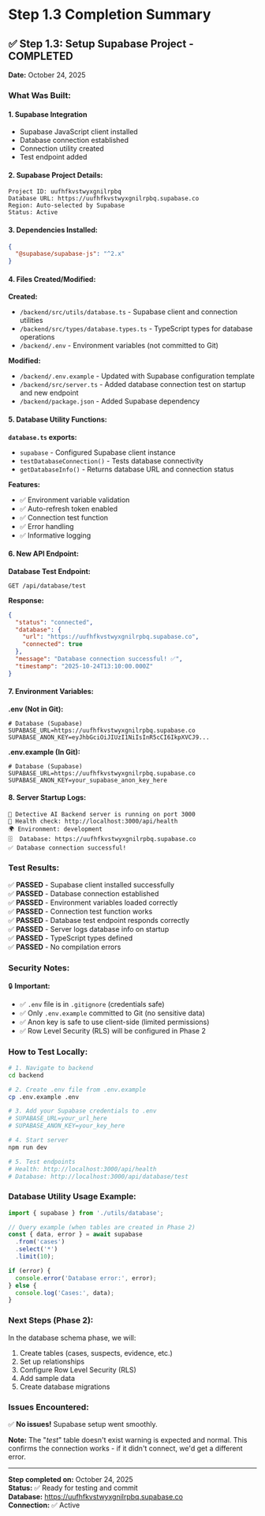 # Step 1.3 Completion Summary

## ✅ Step 1.3: Setup Supabase Project - COMPLETED

**Date:** October 24, 2025

### What Was Built:

#### 1. **Supabase Integration**
   - Supabase JavaScript client installed
   - Database connection established
   - Connection utility created
   - Test endpoint added

#### 2. **Supabase Project Details:**
   ```
   Project ID: uufhfkvstwyxgnilrpbq
   Database URL: https://uufhfkvstwyxgnilrpbq.supabase.co
   Region: Auto-selected by Supabase
   Status: Active
   ```

#### 3. **Dependencies Installed:**
   ```json
   {
     "@supabase/supabase-js": "^2.x"
   }
   ```

#### 4. **Files Created/Modified:**

**Created:**
- `/backend/src/utils/database.ts` - Supabase client and connection utilities
- `/backend/src/types/database.types.ts` - TypeScript types for database operations
- `/backend/.env` - Environment variables (not committed to Git)

**Modified:**
- `/backend/.env.example` - Updated with Supabase configuration template
- `/backend/src/server.ts` - Added database connection test on startup and new endpoint
- `/backend/package.json` - Added Supabase dependency

#### 5. **Database Utility Functions:**

**`database.ts` exports:**
- `supabase` - Configured Supabase client instance
- `testDatabaseConnection()` - Tests database connectivity
- `getDatabaseInfo()` - Returns database URL and connection status

**Features:**
- ✅ Environment variable validation
- ✅ Auto-refresh token enabled
- ✅ Connection test function
- ✅ Error handling
- ✅ Informative logging

#### 6. **New API Endpoint:**

**Database Test Endpoint:**
```
GET /api/database/test
```

**Response:**
```json
{
  "status": "connected",
  "database": {
    "url": "https://uufhfkvstwyxgnilrpbq.supabase.co",
    "connected": true
  },
  "message": "Database connection successful! ✅",
  "timestamp": "2025-10-24T13:10:00.000Z"
}
```

#### 7. **Environment Variables:**

**.env (Not in Git):**
```env
# Database (Supabase)
SUPABASE_URL=https://uufhfkvstwyxgnilrpbq.supabase.co
SUPABASE_ANON_KEY=eyJhbGciOiJIUzI1NiIsInR5cCI6IkpXVCJ9...
```

**.env.example (In Git):**
```env
# Database (Supabase)
SUPABASE_URL=https://uufhfkvstwyxgnilrpbq.supabase.co
SUPABASE_ANON_KEY=your_supabase_anon_key_here
```

#### 8. **Server Startup Logs:**

```
🚀 Detective AI Backend server is running on port 3000
📍 Health check: http://localhost:3000/api/health
🌍 Environment: development
🗄️  Database: https://uufhfkvstwyxgnilrpbq.supabase.co
✅ Database connection successful!
```

### Test Results:

✅ **PASSED** - Supabase client installed successfully  
✅ **PASSED** - Database connection established  
✅ **PASSED** - Environment variables loaded correctly  
✅ **PASSED** - Connection test function works  
✅ **PASSED** - Database test endpoint responds correctly  
✅ **PASSED** - Server logs database info on startup  
✅ **PASSED** - TypeScript types defined  
✅ **PASSED** - No compilation errors  

### Security Notes:

🔒 **Important:**
- ✅ `.env` file is in `.gitignore` (credentials safe)
- ✅ Only `.env.example` committed to Git (no sensitive data)
- ✅ Anon key is safe to use client-side (limited permissions)
- ✅ Row Level Security (RLS) will be configured in Phase 2

### How to Test Locally:

```bash
# 1. Navigate to backend
cd backend

# 2. Create .env file from .env.example
cp .env.example .env

# 3. Add your Supabase credentials to .env
# SUPABASE_URL=your_url_here
# SUPABASE_ANON_KEY=your_key_here

# 4. Start server
npm run dev

# 5. Test endpoints
# Health: http://localhost:3000/api/health
# Database: http://localhost:3000/api/database/test
```

### Database Utility Usage Example:

```typescript
import { supabase } from './utils/database';

// Query example (when tables are created in Phase 2)
const { data, error } = await supabase
  .from('cases')
  .select('*')
  .limit(10);

if (error) {
  console.error('Database error:', error);
} else {
  console.log('Cases:', data);
}
```

### Next Steps (Phase 2):

In the database schema phase, we will:
1. Create tables (cases, suspects, evidence, etc.)
2. Set up relationships
3. Configure Row Level Security (RLS)
4. Add sample data
5. Create database migrations

### Issues Encountered:

✅ **No issues!** Supabase setup went smoothly.

**Note:** The "_test_" table doesn't exist warning is expected and normal. This confirms the connection works - if it didn't connect, we'd get a different error.

---

**Step completed on:** October 24, 2025  
**Status:** ✅ Ready for testing and commit  
**Database:** https://uufhfkvstwyxgnilrpbq.supabase.co  
**Connection:** ✅ Active
